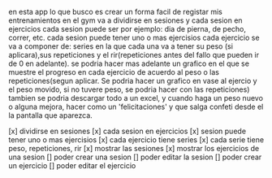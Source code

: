 en esta app lo que busco es crear un forma facil de registar mis entrenamientos en el gym
va a dividirse en sesiones y cada sesion en ejercicios
cada sesion puede ser por ejemplo: dia de pierna, de pecho, correr, etc. 
cada sesion puede tener uno o mas ejercisios
cada ejercicio se va a componer de: series en la que cada una va a tener su peso (si aplicara),sus repeticiones y el rir(repeticiones antes del fallo que pueden ir de 0 en adelante).
se podria hacer mas adelante un grafico en el que se muestre el progreso en cada ejercicio de acuerdo al peso o las repeticiones(segun aplicar. Se podria hacer un grafico en vase al ejercio y el peso movido, si no tuvere peso, se podria hacer con las repeticiones) 
tambien se podria descargar todo a un excel, y cuando haga un peso nuevo o alguna mejora, hacer como un 'felicitaciones' y que salga confeti desde el la pantalla que aparezca.


[x] dividirse en sesiones
[x] cada sesion en ejercicios
[x] sesion puede tener uno o mas ejercisios
[x] cada ejercicio tiene series
[x] cada serie tiene peso, repeticiones, rir
[x] mostrar las sesiones
[x] mostrar los ejercicios de una sesion
[] poder crear una sesion
[] poder editar la sesion
[] poder crear un ejercicio
[] poder editar el ejercicio
